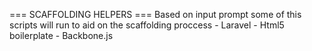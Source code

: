 === SCAFFOLDING HELPERS ===
Based on input prompt some of this scripts will run to aid on the scaffolding proccess
    - Laravel
    - Html5 boilerplate
    - Backbone.js
